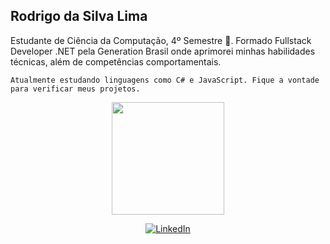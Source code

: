 
 ## Rodrigo da Silva Lima
 Estudante de Ciência da Computação, 4º Semestre 👋.
 Formado Fullstack Developer .NET pela Generation Brasil  onde aprimorei minhas habilidades técnicas, além de competências comportamentais. 

    Atualmente estudando linguagens como C# e JavaScript. Fique a vontade para verificar meus projetos. 
<div align="center">
  <a href="https://github.com/rodrigox*/">
  <img height="180em" src="https://github-readme-stats.vercel.app/api?username=rodrigox98&show_icons=true&theme=ocean_dark&include_all_commits=true&count_private=true"/>

  <br/>
  
<a href="https://www.linkedin.com/in/rodrigo-da-silva-lima-933b52214/" target="_blank">![LinkedIn](https://img.shields.io/badge/linkedin-%230077B5.svg?style=for-the-badge&logo=linkedin&logoColor=white)</a>
<!--
**rodrigox98/rodrigox98** is a ✨ _special_ ✨ repository because its `README.md` (this file) appears on your GitHub profile.

Here are some ideas to get you started:

- 🔭 I’m currently working on ...
- 🌱 I’m currently learning ...
- 👯 I’m looking to collaborate on ...
- 🤔 I’m looking for help with ...
- 💬 Ask me about ...
- 📫 How to reach me: ...
- 😄 Pronouns: ...
- ⚡ Fun fact: ...
-->
